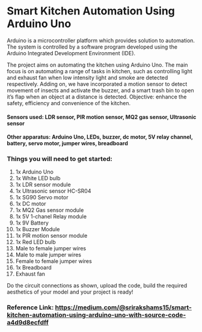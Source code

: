 # Smart Kitchen Automation Using Arduino Uno

Arduino is a microcontroller platform which provides solution to automation. The system is controlled by a software program developed using the Arduino Integrated Development Environment (IDE). 

The project aims on automating the kitchen using Arduino Uno. The main focus is on automating a range of tasks in kitchen, such as controlling light and exhaust fan when low intensity light and smoke are detected respectively. Adding on, we have incorporated a motion sensor to detect movement of insects and activate the buzzer, and a smart trash bin to open it’s flap when an object at a distance is detected.
Objective: enhance the safety, efficiency and convenience of the kitchen.
#### Sensors used: LDR sensor, PIR motion sensor, MQ2 gas sensor, Ultrasonic sensor
#### Other apparatus: Arduino Uno, LEDs, buzzer, dc motor, 5V relay channel, battery, servo motor, jumper wires, breadboard

### Things you will need to get started:
1. 1x Arduino Uno
2. 1x White LED bulb
3. 1x LDR sensor module
4. 1x Ultrasonic sensor HC-SR04
5. 1x SG90 Servo motor
6. 1x DC motor
7. 1x MQ2 Gas sensor module
8. 1x 5V 1-chanel Relay module
9. 1x 9V Battery </br>
10. 1x Buzzer Module </br>
11. 1x PIR motion sensor module </br>
12. 1x Red LED bulb </br>
13. Male to female jumper wires </br>
14. Male to male jumper wires </br>
15. Female to female jumper wires </br>
16. 1x Breadboard </br>
17. Exhaust fan </br>

Do the circuit connections as shown, upload the code, build the required aesthetics of your model and your project is ready!
### Reference Link: https://medium.com/@srirakshams15/smart-kitchen-automation-using-arduino-uno-with-source-code-a4d9d8ecfdff
